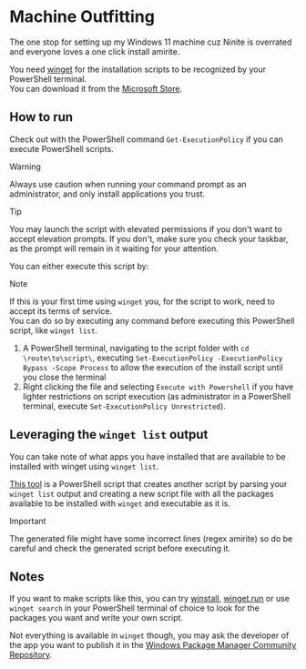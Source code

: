# Machine Outfitting

The one stop for setting up my Windows 11 machine cuz Ninite is overrated and everyone loves a one click install amirite.

You need [winget](https://github.com/microsoft/winget-cli/) for the installation scripts to be recognized by your PowerShell terminal.  
You can download it from the [Microsoft Store](https://www.microsoft.com/store/productId/9NBLGGH4NNS1?ocid=pdpshare).

## How to run

Check out with the PowerShell command `Get-ExecutionPolicy` if you can execute PowerShell scripts.  

> [!WARNING]
> Always use caution when running your command prompt as an administrator, and only install applications you trust.  

> [!TIP]
> You may launch the script with elevated permissions if you don't want to accept elevation prompts.
If you don't, make sure you check your taskbar, as the prompt will remain in it waiting for your attention.

You can either execute this script by:  

>[!NOTE]
>If this is your first time using `winget` you, for the script to work, need to accept its terms of service.  
>You can do so by executing any command before executing this PowerShell script, like `winget list`.

1. A PowerShell terminal, navigating to the script folder with `cd \route\to\script\`, executing `Set-ExecutionPolicy -ExecutionPolicy Bypass -Scope Process` to allow the execution of the install script until you close the terminal
1. Right clicking the file and selecting `Execute with Powershell` if you have lighter restrictions on script execution (as administrator in a PowerShell terminal, execute `Set-ExecutionPolicy Unrestricted`).  

## Leveraging the `winget list` output

You can take note of what apps you have installed that are available to be installed with winget using `winget list`.  

[This tool](https://gist.github.com/jfalava/7ed352478721bcf10ff3da1cae6a6623) is a PowerShell script that creates another script by parsing your `winget list` output and creating a new script file with all the packages available to be installed with `winget` and executable as it is.

> [!IMPORTANT]
> The generated file might have some incorrect lines (regex amirite) so do be careful and check the generated script before executing it.

## Notes

If you want to make scripts like this, you can try [winstall](https://winstall.app/), [winget.run](https://winget.run) or use `winget search` in your PowerShell terminal of choice to look for the packages you want and write your own script.  

Not everything is available in `winget` though, you may ask the developer of the app you want to publish it in the [Windows Package Manager Community Repository](https://docs.microsoft.com/es-es/windows/package-manager/package/repository).
